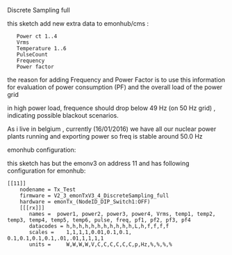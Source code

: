 Discrete Sampling full

this sketch add new extra data to emonhub/cms :
```
   Power ct 1..4
   Vrms
   Temperature 1..6
   PulseCount
   Frequency
   Power factor
 ```
 
 the reason for adding Frequency and Power Factor is to use this information
 for evaluation of power consumption (PF) and the overall load of the power grid
 
 in high power load, frequence should drop below 49 Hz (on 50 Hz grid) , indicating
 possible blackout scenarios.
 
 As i live in belgium , currently (16/01/2016) we have all our nuclear power plants
 running and exporting power so freq is stable around 50.0 Hz
 

emonhub configuration:

this sketch has but the emonv3 on address 11 and has following configuration for emonhub:

```
[[11]]
    nodename = Tx_Test
    firmware = V2_3_emonTxV3_4_DiscreteSampling_full
    hardware = emonTx_(NodeID_DIP_Switch1:OFF)
    [[[rx]]]
       names =  power1, power2, power3, power4, Vrms, temp1, temp2, temp3, temp4, temp5, temp6, pulse, freq, pf1, pf2, pf3, pf4
       datacodes = h,h,h,h,h,h,h,h,h,h,h,L,h,f,f,f,f
       scales =    1,1,1,1,0.01,0.1,0.1, 0.1,0.1,0.1,0.1,.01,.01,1,1,1,1
       units =     W,W,W,W,V,C,C,C,C,C,C,p,Hz,%,%,%,%
```
